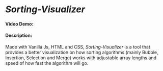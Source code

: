 # *Sorting-Visualizer*
#### Video Demo:  <uploading soon>
#### Description:
Made with Vanilla Js, HTML and CSS, *Sorting-Visualizer* is a tool that provides a better visualization on how sorting algorithms 
(mainly Bubble, Insertion, Selection and Merge) works with adjustable array lengths
and speed of how fast the algorithm will go.
